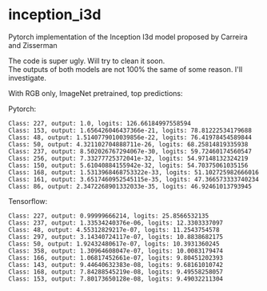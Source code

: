 # inception_i3d
Pytorch implementation of the Inception I3d model proposed by Carreira and Zisserman

The code is super ugly. Will try to clean it soon.  
The outputs of both models are not 100% the same of some reason. I'll investigate.

With RGB only, ImageNet pretrained, top predictions:

Pytorch:
```
Class: 227, output: 1.0, logits: 126.66184997558594
Class: 153, output: 1.656426046437366e-21, logits: 78.81222534179688
Class: 48, output: 1.5140779010039856e-22, logits: 76.41978454589844
Class: 50, output: 4.321102704888711e-26, logits: 68.25814819335938
Class: 237, output: 8.502026767294067e-30, logits: 59.72460174560547
Class: 256, output: 7.33277725372041e-32, logits: 54.97148132324219
Class: 150, output: 5.61040884155942e-32, logits: 54.70375061035156
Class: 168, output: 1.5313968468753322e-33, logits: 51.102725982666016
Class: 161, output: 3.6517460952545115e-35, logits: 47.366573333740234
Class: 86, output: 2.3472268901332033e-35, logits: 46.92461013793945
```

Tensorflow:
```
Class: 227, output: 0.99999666214, logits: 25.8566532135
Class: 237, output: 1.33534240376e-06, logits: 12.3303337097
Class: 48, output: 4.55312829217e-07, logits: 11.2543754578
Class: 297, output: 3.14340724117e-07, logits: 10.8838682175
Class: 50, output: 1.92432480617e-07, logits: 10.3931360245
Class: 358, output: 1.30964608047e-07, logits: 10.0083179474
Class: 166, output: 1.06817452661e-07, logits: 9.80451202393
Class: 143, output: 9.44640632383e-08, logits: 9.68161010742
Class: 168, output: 7.84288545219e-08, logits: 9.49558258057
Class: 153, output: 7.80173650128e-08, logits: 9.49032211304
```

